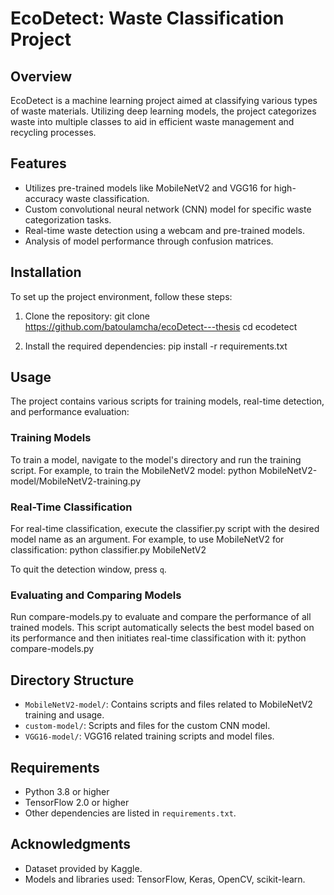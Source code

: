 # EcoDetect: Waste Classification Project

## Overview

EcoDetect is a machine learning project aimed at classifying various types of waste materials. Utilizing deep learning models, the project categorizes waste into multiple classes to aid in efficient waste management and recycling processes.

## Features

- Utilizes pre-trained models like MobileNetV2 and VGG16 for high-accuracy waste classification.
- Custom convolutional neural network (CNN) model for specific waste categorization tasks.
- Real-time waste detection using a webcam and pre-trained models.
- Analysis of model performance through confusion matrices.

## Installation

To set up the project environment, follow these steps:

1. Clone the repository:
   git clone https://github.com/batoulamcha/ecoDetect---thesis
   cd ecodetect

2) Install the required dependencies:
   pip install -r requirements.txt

## Usage

The project contains various scripts for training models, real-time detection, and performance evaluation:

### Training Models

To train a model, navigate to the model's directory and run the training script. For example, to train the MobileNetV2 model:
python MobileNetV2-model/MobileNetV2-training.py

### Real-Time Classification

For real-time classification, execute the classifier.py script with the desired model name as an argument. For example, to use MobileNetV2 for classification:
python classifier.py MobileNetV2

To quit the detection window, press `q`.

### Evaluating and Comparing Models

Run compare-models.py to evaluate and compare the performance of all trained models. This script automatically selects the best model based on its performance and then initiates real-time classification with it:
python compare-models.py

## Directory Structure

- `MobileNetV2-model/`: Contains scripts and files related to MobileNetV2 training and usage.
- `custom-model/`: Scripts and files for the custom CNN model.
- `VGG16-model/`: VGG16 related training scripts and model files.

## Requirements

- Python 3.8 or higher
- TensorFlow 2.0 or higher
- Other dependencies are listed in `requirements.txt`.

## Acknowledgments

- Dataset provided by Kaggle.
- Models and libraries used: TensorFlow, Keras, OpenCV, scikit-learn.
